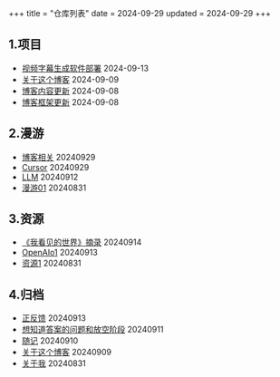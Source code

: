 +++
title = "仓库列表"
date = 2024-09-29
updated = 2024-09-29
+++

## 1.项目
- [视频字幕生成软件部署](/project/developnotevideosub)      2024-09-13
- [关于这个博客](/project/about-this-blog)        2024-09-09
- [博客内容更新](/project/blogcontentupdate/)           2024-09-08
- [博客框架更新](/project/blogfuncupdate/)          2024-09-08

## 2.漫游
- [博客相关](/wandering/03zolablog/)     20240929
- [Cursor](/wandering/02cursor/)     20240929
- [LLM](/wandering/01llm/)     20240912
- [漫游01](/wandering/example01wandering/)      20240831

## 3.资源
- [《我看见的世界》摘录](/resource/booktheworldisee/)    20240914
- [OpenAIo1](/resource/openaio1)        20240913
- [资源1](/resource/resource1/)          20240831

## 4.归档
- [正反馈](/archives/goodthings)     20240913
- [想知道答案的问题和放空阶段](/archives/questionandgaptime)        20240911
- [随记](/archives/thought/)          20240910
- [关于这个博客](/project/about-this-blog)        20240909
- [关于我](/archives/aboutme/)          20240831

